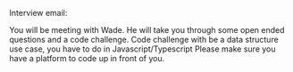 Interview email:

You will be meeting with Wade.
He will take you through some open ended questions and a code challenge.
Code challenge with be a data structure use case, you have to do in Javascript/Typescript
Please make sure you have a platform to code up in front of you.

 